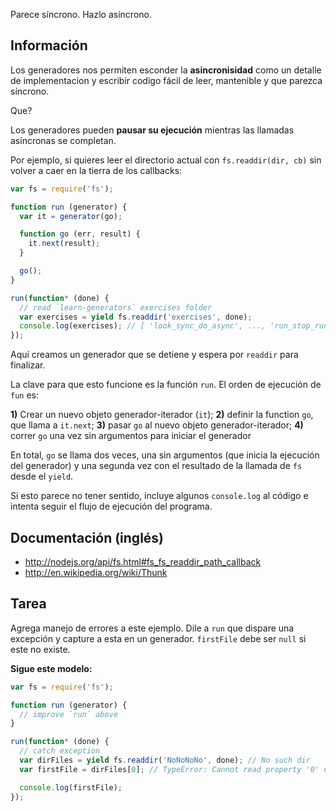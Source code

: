 Parece síncrono. Hazlo asíncrono.

## Información
Los generadores nos permiten esconder la **asincronisidad** como un detalle
de implementacion y escribir codigo fácil de leer, mantenible y que parezca síncrono.

Que?

Los generadores pueden **pausar su ejecución** mientras las llamadas asíncronas se completan.

Por ejemplo, si quieres leer el directorio actual con `fs.readdir(dir, cb)`
sin volver a caer en la tierra de los callbacks:

```js
var fs = require('fs');

function run (generator) {
  var it = generator(go);

  function go (err, result) {
    it.next(result);
  }

  go();  
}

run(function* (done) {
  // read `learn-generators` exercises folder
  var exercises = yield fs.readdir('exercises', done);
  console.log(exercises); // [ 'look_sync_do_async', ..., 'run_stop_run' ]
});

```
Aquí creamos un generador que se detiene y espera por `readdir` para finalizar.

La clave para que esto funcione es la función `run`. El orden de ejecución de `fun` es:

**1)** Crear un nuevo objeto generador-iterador (`it`);
**2)** definir la function `go`, que llama a `it.next`;
**3)** pasar `go` al nuevo objeto generador-iterador;
**4)** correr `go` una vez sin argumentos para iniciar el generador

En total, `go` se llama dos veces, una sin argumentos (que inicia la ejecución
del generador) y una segunda vez con el resultado de la llamada de `fs` desde el
`yield`.

Si esto parece no tener sentido, incluye algunos `console.log` al código e intenta
seguir el flujo de ejecución del programa.

## Documentación (inglés)
 - http://nodejs.org/api/fs.html#fs_fs_readdir_path_callback
 - http://en.wikipedia.org/wiki/Thunk

## Tarea
Agrega manejo de errores a este ejemplo. Dile a `run` que dispare una excepción y
capture a esta en un generador. `firstFile` debe ser `null` si este no existe.

**Sigue este modelo:**

```js
var fs = require('fs');

function run (generator) {
  // improve `run` above
}

run(function* (done) {
  // catch exception
  var dirFiles = yield fs.readdir('NoNoNoNo', done); // No such dir
  var firstFile = dirFiles[0]; // TypeError: Cannot read property '0' of undefined

  console.log(firstFile);
});
```
